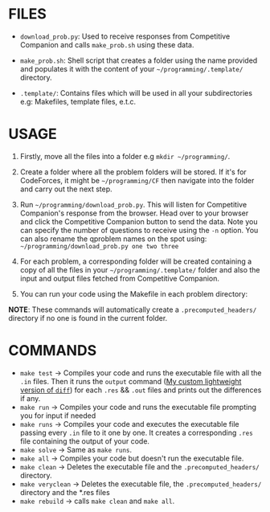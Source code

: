 # FILES

- `download_prob.py`: Used to receive responses from Competitive Companion and
  calls `make_prob.sh` using these data.

- `make_prob.sh`: Shell script that creates a folder using the name
  provided and populates it with the content of your
  `~/programming/.template/` directory.

- `.template/`: Contains files which will be used in all your
  subdirectories e.g: Makefiles, template files, e.t.c.

# USAGE

1. Firstly, move all the files into a folder e.g `mkdir ~/programming/`.

2. Create a folder where all the problem folders will be stored.
   If it's for CodeForces, it might be `~/programming/CF` then navigate into the folder and carry out the next step.

3. Run `~/programming/download_prob.py`. This will listen for Competitive Companion's response from the browser. Head over to your browser and click the Competitive Companion button to send the data. Note you can specify the number of questions to receive using the `-n` option. You can also rename the qproblem names on the spot using: `~/programming/download_prob.py one two three`

4. For each problem, a corresponding folder will be created containing a copy of all the files in your `~/programming/.template/` folder and also the input and output files fetched from Competitive Companion.

5. You can run your code using the Makefile in each problem directory:

**NOTE**: These commands will automatically create a `.precomputed_headers/` directory if no one is found in the current folder.

# COMMANDS

- `make test` -> Compiles your code and runs the executable file with all the `.in` files. Then it runs the `output` command ([My custom lightweight version of `diff`](https://github.com/eroblaze/fish-scripts)) for each `.res` && `.out` files and prints out the differences if any.
- `make run` -> Compiles your code and runs the executable file prompting you for input if needed
- `make runs` -> Compiles your code and executes the executable file passing every `.in` file to it one by one. It creates a corresponding `.res` file containing the output of your code.
- `make solve` -> Same as `make runs`.
- `make all` -> Compiles your code but doesn't run the executable file.
- `make clean` -> Deletes the executable file and the `.precomputed_headers/` directory.
- `make veryclean` -> Deletes the executable file, the `.precomputed_headers/` directory and the \*.res files
- `make rebuild` -> calls `make clean` and `make all`.
